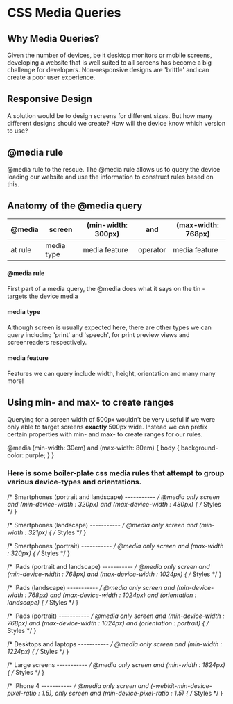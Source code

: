
# CSS Media Queries

## Why Media Queries?

Given the number of devices, be it desktop monitors or mobile screens, developing a website that is well suited to all screens has become a big challenge for developers.  Non-responsive designs are 'brittle' and can create a poor user experience.
## Responsive Design
A solution would be to design screens for different sizes.  But how many different designs should we create?  How will the device know which version to use?
## @media rule
@media rule to the rescue.  The @media rule allows us to query the device loading our website and use the information to construct rules based on this.

## Anatomy of the @media query    

| @media  |   screen   | (min-width: 300px) |    and   | (max-width: 768px) |
|---------|------------|--------------------|----------|--------------------|
| at rule | media type |   media feature    | operator |   media feature    |


#### @media rule

First part of a media query, the @media does what it says on the tin - targets the device media
#### media type

Although screen is usually expected here, there are other types we can query including 'print' and 'speech', for print preview views and screenreaders respectively.
#### media feature

Features we can query include width, height, orientation and many many more!

## Using min- and max- to create ranges

Querying for a screen width of 500px wouldn't be very useful if we were only able to target screens **exactly** 500px wide.  Instead we can prefix certain properties with min- and max- to create ranges for our rules.

@media (min-width: 30em) and (max-width: 80em) {
  body {
    background-color: purple;
  }
}



### Here is some boiler-plate css media rules that attempt to group various device-types and orientations.

/* Smartphones (portrait and landscape) ----------- */
@media only screen 
and (min-device-width : 320px) 
and (max-device-width : 480px) {
/* Styles */
}

/* Smartphones (landscape) ----------- */
@media only screen 
and (min-width : 321px) {
/* Styles */
}

/* Smartphones (portrait) ----------- */
@media only screen 
and (max-width : 320px) {
/* Styles */
}

/* iPads (portrait and landscape) ----------- */
@media only screen 
and (min-device-width : 768px) 
and (max-device-width : 1024px) {
/* Styles */
}

/* iPads (landscape) ----------- */
@media only screen 
and (min-device-width : 768px) 
and (max-device-width : 1024px) 
and (orientation : landscape) {
/* Styles */
}

/* iPads (portrait) ----------- */
@media only screen 
and (min-device-width : 768px) 
and (max-device-width : 1024px) 
and (orientation : portrait) {
/* Styles */
}

/* Desktops and laptops ----------- */
@media only screen 
and (min-width : 1224px) {
/* Styles */
}

/* Large screens ----------- */
@media only screen 
and (min-width : 1824px) {
/* Styles */
}

/* iPhone 4 ----------- */
@media
only screen and (-webkit-min-device-pixel-ratio : 1.5),
only screen and (min-device-pixel-ratio : 1.5) {
/* Styles */
}